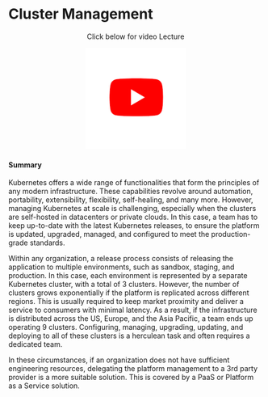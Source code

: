 <h1>Cluster Management</h1>

<p align="center">Click below for video Lecture</p>
<p align="center">
    <a 
    href="https://www.youtube.com/watch?v=IZFucZBkdpU" 
    target=”_blank”
    title="Link Title">
        <img src="../../images/download.png" style="width:200px;height:200px;" alt="Alternate Text" />
    </a>
</p>

<h4>Summary</h4>
Kubernetes offers a wide range of functionalities that form the principles of any modern infrastructure. These capabilities revolve around automation, portability, extensibility, flexibility, self-healing, and many more. However, managing Kubernetes at scale is challenging, especially when the clusters are self-hosted in datacenters or private clouds. In this case, a team has to keep up-to-date with the latest Kubernetes releases, to ensure the platform is updated, upgraded, managed, and configured to meet the production-grade standards.

Within any organization, a release process consists of releasing the application to multiple environments, such as sandbox, staging, and production. In this case, each environment is represented by a separate Kubernetes cluster, with a total of 3 clusters. However, the number of clusters grows exponentially if the platform is replicated across different regions. This is usually required to keep market proximity and deliver a service to consumers with minimal latency. As a result, if the infrastructure is distributed across the US, Europe, and the Asia Pacific, a team ends up operating 9 clusters. Configuring, managing, upgrading, updating, and deploying to all of these clusters is a herculean task and often requires a dedicated team.

In these circumstances, if an organization does not have sufficient engineering resources, delegating the platform management to a 3rd party provider is a more suitable solution. This is covered by a PaaS or Platform as a Service solution.
